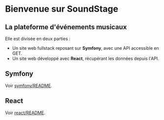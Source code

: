 # Bienvenue sur SoundStage

## La plateforme d'événements musicaux

Elle est divisée en deux parties :
- Un site web fullstack reposant sur **Symfony**, avec une API accessible en GET.
- Un site web développé avec **React**, récupérant les données depuis l'API.

## Symfony

Voir [symfony/README](symfony/README).

## React

Voir [react/README](react/README).
